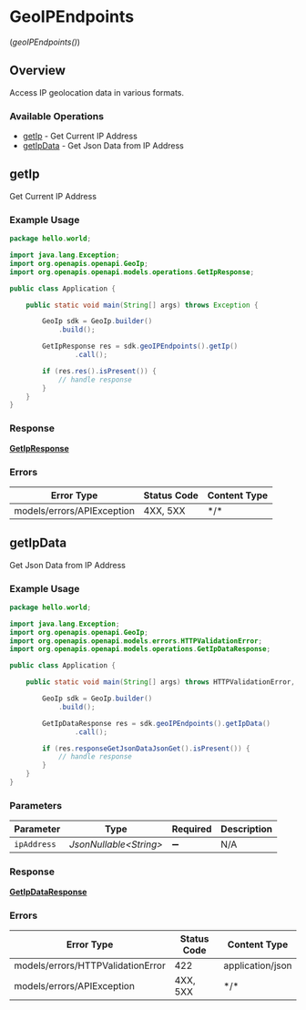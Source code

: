 # GeoIPEndpoints
(*geoIPEndpoints()*)

## Overview

Access IP geolocation data in various formats.

### Available Operations

* [getIp](#getip) - Get Current IP Address
* [getIpData](#getipdata) - Get Json Data from IP Address

## getIp

Get Current IP Address

### Example Usage

```java
package hello.world;

import java.lang.Exception;
import org.openapis.openapi.GeoIp;
import org.openapis.openapi.models.operations.GetIpResponse;

public class Application {

    public static void main(String[] args) throws Exception {

        GeoIp sdk = GeoIp.builder()
            .build();

        GetIpResponse res = sdk.geoIPEndpoints().getIp()
                .call();

        if (res.res().isPresent()) {
            // handle response
        }
    }
}
```

### Response

**[GetIpResponse](../../models/operations/GetIpResponse.md)**

### Errors

| Error Type                 | Status Code                | Content Type               |
| -------------------------- | -------------------------- | -------------------------- |
| models/errors/APIException | 4XX, 5XX                   | \*/\*                      |

## getIpData

Get Json Data from IP Address

### Example Usage

```java
package hello.world;

import java.lang.Exception;
import org.openapis.openapi.GeoIp;
import org.openapis.openapi.models.errors.HTTPValidationError;
import org.openapis.openapi.models.operations.GetIpDataResponse;

public class Application {

    public static void main(String[] args) throws HTTPValidationError, Exception {

        GeoIp sdk = GeoIp.builder()
            .build();

        GetIpDataResponse res = sdk.geoIPEndpoints().getIpData()
                .call();

        if (res.responseGetJsonDataJsonGet().isPresent()) {
            // handle response
        }
    }
}
```

### Parameters

| Parameter               | Type                    | Required                | Description             |
| ----------------------- | ----------------------- | ----------------------- | ----------------------- |
| `ipAddress`             | *JsonNullable\<String>* | :heavy_minus_sign:      | N/A                     |

### Response

**[GetIpDataResponse](../../models/operations/GetIpDataResponse.md)**

### Errors

| Error Type                        | Status Code                       | Content Type                      |
| --------------------------------- | --------------------------------- | --------------------------------- |
| models/errors/HTTPValidationError | 422                               | application/json                  |
| models/errors/APIException        | 4XX, 5XX                          | \*/\*                             |